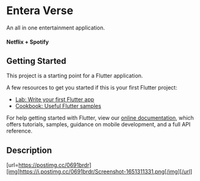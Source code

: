 # Entera Verse

An all in one entertainment application.

#### Netflix + Spotify

## Getting Started

This project is a starting point for a Flutter application.

A few resources to get you started if this is your first Flutter project:

- [Lab: Write your first Flutter app](https://flutter.dev/docs/get-started/codelab)
- [Cookbook: Useful Flutter samples](https://flutter.dev/docs/cookbook)

For help getting started with Flutter, view our
[online documentation](https://flutter.dev/docs), which offers tutorials,
samples, guidance on mobile development, and a full API reference.

## Description
[url=https://postimg.cc/0691brdr][img]https://i.postimg.cc/0691brdr/Screenshot-1651311331.png[/img][/url]

